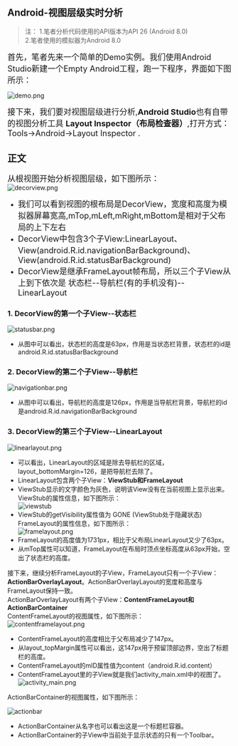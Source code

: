 ## Android-视图层级实时分析
>注：
 1.笔者分析代码使用的API版本为API 26 (Android 8.0)<br>
 2.笔者使用的模拟器为Android 8.0<br>

<font size = '4'></font>
<font size = '4'>首先，笔者先来一个简单的Demo实例。我们使用Android Studio新建一个Empty Android工程，跑一下程序，界面如下图所示：</font><br>

![demo.png](https://github.com/tuke0919/CompatStatusBar/blob/master/shotscreen/demo.png)<br>

<font size = '4'>接下来，我们要对视图层级进行分析,**Android Studio**也有自带的视图分析工具 **Layout Inspector（布局检查器）**,打开方式：Tools->Android->Layout Inspector .</font><br>

## 正文
<font size = '4'>从根视图开始分析视图层级，如下图所示：</font><br>
![decorview.png](https://github.com/tuke0919/CompatStatusBar/blob/master/shotscreen/decorview.png)<br>

* <font size = '4'>我们可以看到视图的根布局是DecorView，宽度和高度为模拟器屏幕宽高,mTop,mLeft,mRight,mBottom是相对于父布局的上下左右</font><br>
* <font size = '4'>DecorView中包含3个子View:LinearLayout、View(android.R.id.navigationBarBackground)、View(android.R.id.statusBarBackground)</font><br>
* <font size = '4'>DecorView是继承FrameLayout帧布局，所以三个子View从上到下依次是 状态栏--导航栏(有的手机没有)--LinearLayout</font><br>

### 1. DecorView的第一个子View--状态栏  
![statusbar.png](https://github.com/tuke0919/CompatStatusBar/blob/master/shotscreen/statusbar.png)  

* 从图中可以看出，状态栏的高度是63px，作用是当状态栏背景，状态栏的id是android.R.id.statusBarBackground
### 2. DecorView的第二个子View--导航栏  
![navigationbar.png](https://github.com/tuke0919/CompatStatusBar/blob/master/shotscreen/navigation.png)  

* 从图中可以看出，导航栏的高度是126px，作用是当导航栏背景，导航栏的id是android.R.id.navigationBarBackground  
### 3. DecorView的第三个子View--LinearLayout  
  ![linearlayout.png](https://github.com/tuke0919/CompatStatusBar/blob/master/shotscreen/linearlayout.png)  
  * 可以看出，LinearLayout的区域是除去导航栏的区域，layout_bottomMargin=126，是把导航栏去除了。
  * LinearLayout包含两个子View：**ViewStub和FrameLayout**  
  * ViewStub显示的文字颜色为灰色，说明该View没有在当前视图上显示出来。 
ViewStub的属性信息，如下图所示：  
![viewstub](https://github.com/tuke0919/CompatStatusBar/blob/master/shotscreen/viewstub.png)  
* ViewStub的getVisibility属性值为 GONE (ViewStub处于隐藏状态)  
FrameLayout的属性信息，如下图所示：  
![framelayout.png](https://github.com/tuke0919/CompatStatusBar/blob/master/shotscreen/framelayout.png)  
* FrameLayout的高度值为1731px，相比于父布局LinearLayout又少了63px。
* 从mTop属性可以知道，FrameLayout在布局时顶点坐标高度从63px开始，空出了状态栏的高度。

接下来，继续分析FrameLayout的子View，FrameLayout只有一个子View：**ActionBarOverlayLayout**。ActionBarOverlayLayout的宽度和高度与FrameLayout保持一致。  
ActionBarOverlayLayout有两个子View：**ContentFrameLayout和ActionBarContainer**  
ContentFrameLayout的视图属性，如下图所示：<br>
![contentframelayout.png](https://github.com/tuke0919/CompatStatusBar/blob/master/shotscreen/contentframelayout.png)
* ContentFrameLayout的高度相比于父布局减少了147px。
* 从layout_topMargin属性可以看出，这147px用于预留顶部边界，空出了标题栏的高度。
* ContentFrameLayout的mID属性值为content（android.R.id.content）
* ContentFrameLayout里的子View就是我们activity_main.xml中的视图了。  
![activity_main.png](https://github.com/tuke0919/CompatStatusBar/blob/master/shotscreen/activity_main.png)

ActionBarContainer的视图属性，如下图所示：  

![actionbar](https://github.com/tuke0919/CompatStatusBar/blob/master/shotscreen/action_bar_container.png)  

* ActionBarContainer从名字也可以看出这是一个标题栏容器。
* ActionBarContainer的子View中当前处于显示状态的只有一个Toolbar。










